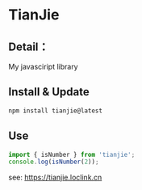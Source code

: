 # TianJie

## Detail：

My javasciript library

## Install & Update

```sh
npm install tianjie@latest
```

## Use

```ts
import { isNumber } from 'tianjie';
console.log(isNumber(2));
```

see: <https://tianjie.loclink.cn>
